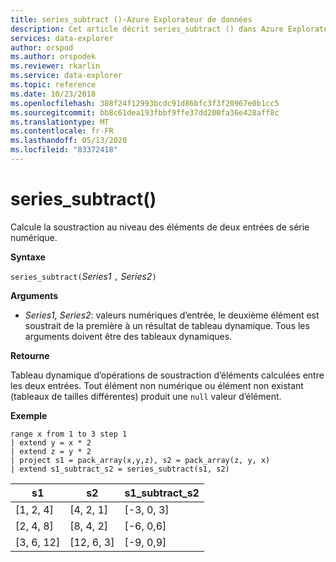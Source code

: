 ```yaml
---
title: series_subtract ()-Azure Explorateur de données
description: Cet article décrit series_subtract () dans Azure Explorateur de données.
services: data-explorer
author: orspod
ms.author: orspodek
ms.reviewer: rkarlin
ms.service: data-explorer
ms.topic: reference
ms.date: 10/23/2018
ms.openlocfilehash: 388f24f12993bcdc91d86bfc3f3f20967e0b1cc5
ms.sourcegitcommit: bb8c61dea193fbbf9ffe37dd200fa36e428aff8c
ms.translationtype: MT
ms.contentlocale: fr-FR
ms.lasthandoff: 05/13/2020
ms.locfileid: "83372418"
---
```

# <a name="series_subtract"></a>series_subtract()

Calcule la soustraction au niveau des éléments de deux entrées de série numérique.

**Syntaxe**

`series_subtract(`*Series1* `,` *Series2*`)`

**Arguments**

* *Series1, Series2*: valeurs numériques d’entrée, le deuxième élément est soustrait de la première à un résultat de tableau dynamique. Tous les arguments doivent être des tableaux dynamiques. 

**Retourne**

Tableau dynamique d’opérations de soustraction d’éléments calculées entre les deux entrées. Tout élément non numérique ou élément non existant (tableaux de tailles différentes) produit une `null` valeur d’élément.

**Exemple**

<!-- csl: https://help.kusto.windows.net:443/Samples -->
```kusto
range x from 1 to 3 step 1
| extend y = x * 2
| extend z = y * 2
| project s1 = pack_array(x,y,z), s2 = pack_array(z, y, x)
| extend s1_subtract_s2 = series_subtract(s1, s2)
```

|s1|s2|s1_subtract_s2|
|---|---|---|
|[1, 2, 4]|[4, 2, 1]|[-3, 0, 3]|
|[2, 4, 8]|[8, 4, 2]|[-6, 0,6]|
|[3, 6, 12]|[12, 6, 3]|[-9, 0,9]|
